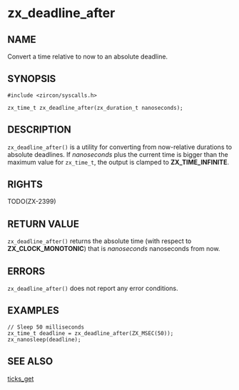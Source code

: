 # zx_deadline_after

## NAME

<!-- Updated by update-docs-from-abigen, do not edit. -->

Convert a time relative to now to an absolute deadline.

## SYNOPSIS

<!-- Updated by update-docs-from-abigen, do not edit. -->

```
#include <zircon/syscalls.h>

zx_time_t zx_deadline_after(zx_duration_t nanoseconds);
```

## DESCRIPTION

`zx_deadline_after()` is a utility for converting from now-relative durations
to absolute deadlines. If *nanoseconds* plus the current time is bigger than the
maximum value for `zx_time_t`, the output is clamped to **ZX_TIME_INFINITE**.

## RIGHTS

<!-- Updated by update-docs-from-abigen, do not edit. -->

TODO(ZX-2399)

## RETURN VALUE

`zx_deadline_after()` returns the absolute time (with respect to **ZX_CLOCK_MONOTONIC**)
that is *nanoseconds* nanoseconds from now.

## ERRORS

`zx_deadline_after()` does not report any error conditions.

## EXAMPLES

```
// Sleep 50 milliseconds
zx_time_t deadline = zx_deadline_after(ZX_MSEC(50));
zx_nanosleep(deadline);
```

## SEE ALSO


[ticks_get](ticks_get.md)
